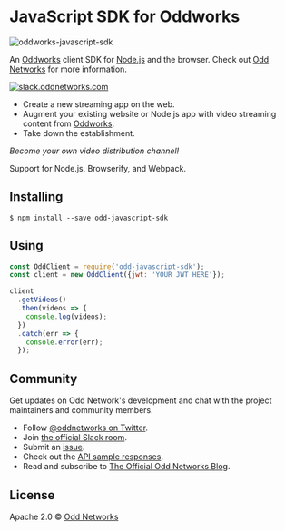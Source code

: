 # JavaScript SDK for Oddworks

![oddworks-javascript-sdk](https://cloud.githubusercontent.com/assets/483829/15481904/ef21b22a-20fa-11e6-862b-181d0a7e97cc.png)

An [Oddworks](https://github.com/oddnetworks/oddworks) client SDK for [Node.js](http://nodejs.org) and the browser. Check out [Odd Networks](https://www.oddnetworks.com/) for more information.

[![slack.oddnetworks.com](http://slack.oddnetworks.com/badge.svg)](http://slack.oddnetworks.com)

* Create a new streaming app on the web.
* Augment your existing website or Node.js app with video streaming content from [Oddworks](https://github.com/oddnetworks/oddworks).
* Take down the establishment.

_Become your own video distribution channel!_

Support for Node.js, Browserify, and Webpack.

## Installing

```
$ npm install --save odd-javascript-sdk
```

## Using

```js
const OddClient = require('odd-javascript-sdk');
const client = new OddClient({jwt: 'YOUR JWT HERE'});

client
  .getVideos()
  .then(videos => {
    console.log(videos);
  })
  .catch(err => {
    console.error(err);
  });
```

## Community

Get updates on Odd Network's development and chat with the project maintainers and community members.

* Follow [@oddnetworks on Twitter](https://twitter.com/OddNetworks).
* Join [the official Slack room](http://slack.oddnetworks.com/).
* Submit an [issue](https://github.com/oddnetworks/oddworks/issues).
* Check out the [API sample responses](https://www.oddnetworks.com/documentation/oddworks/).
* Read and subscribe to [The Official Odd Networks Blog](http://blog.oddnetworks.com/).

## License

Apache 2.0 © [Odd Networks](http://oddnetworks.com)

